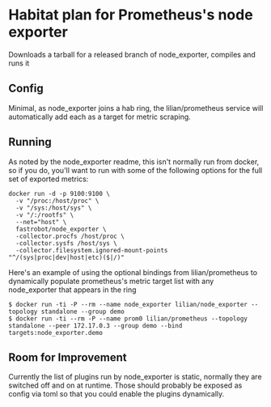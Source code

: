 Habitat plan for Prometheus's node exporter
======

Downloads a tarball for a released branch of node_exporter, compiles and runs it

Config
---

Minimal, as node_exporter joins a hab ring, the lilian/prometheus service will
automatically add each as a target for metric scraping.

Running
---

As noted by the node_exporter readme, this isn't normally run from
docker, so if you do, you'll want to run with some of the following options
for the full set of exported metrics:

```
docker run -d -p 9100:9100 \
  -v "/proc:/host/proc" \
  -v "/sys:/host/sys" \
  -v "/:/rootfs" \
  --net="host" \
  fastrobot/node_exporter \
  -collector.procfs /host/proc \
  -collector.sysfs /host/sys \
  -collector.filesystem.ignored-mount-points "^/(sys|proc|dev|host|etc)($|/)"
```

Here's an example of using the optional bindings from lilian/prometheus to
dynamically populate prometheus's metric target list with any node_exporter
that appears in the ring

```
$ docker run -ti -P --rm --name node_exporter lilian/node_exporter --topology standalone --group demo
$ docker run -ti --rm -P --name prom0 lilian/prometheus --topology standalone --peer 172.17.0.3 --group demo --bind targets:node_exporter.demo
```

Room for Improvement
---

Currently the list of plugins run by node_exporter is static, normally they
are switched off and on at runtime. Those should probably be exposed as
config via toml so that you could enable the plugins dynamically.
